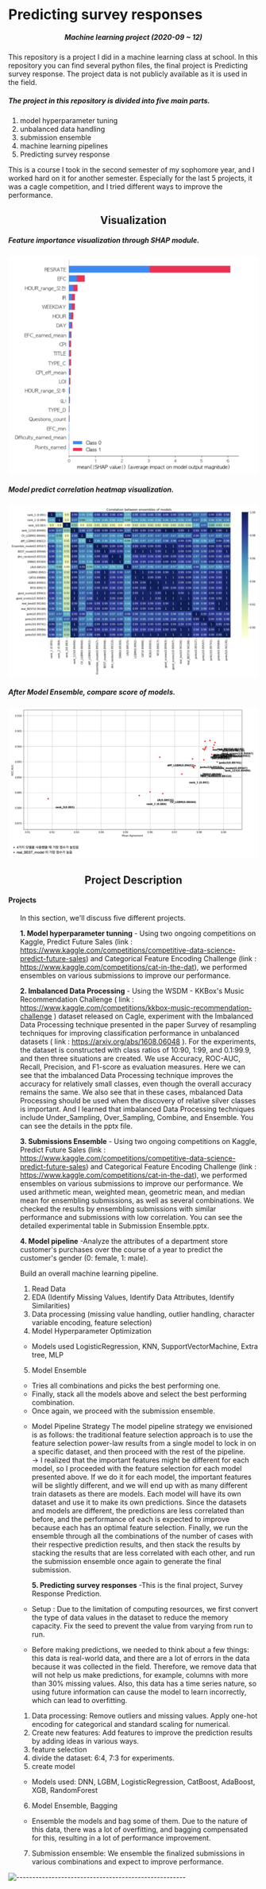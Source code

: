 # Predicting survey responses


<h5 align="center"> Machine learning project  (2020-09 ~ 12) </h5>

This repository is a project I did in a machine learning class at school. In this repository you can find several python files, the final project is Predicting survey response. The project data is not publicly available as it is used in the field.

##### The project in this repository is divided into five main parts.

1. model hyperparameter tuning</li>
2. unbalanced data handling</li>
3. submission ensemble</li>
4. machine learning pipelines</li>
5. Predicting survey response</li>

This is a course I took in the second semester of my sophomore year, and I worked hard on it for another semester. Especially for the last 5 projects, it was a cagle competition, and I tried different ways to improve the performance.

<h2 align="center"> Visualization </h2>

<p align="center"> 

##### Feature importance visualization through SHAP module.
![stronghold logo](img/feature_importance.png)

##### Model predict correlation heatmap visualization.
![stronghold logo](img/model_correlation.png)

##### After Model Ensemble, compare score of models.
![stronghold logo](img/model_ensemble_score.png)


<h2 align="center"> Project Description </h2>


<h4>Projects</h4>
<ul>In this section, we'll discuss five different projects.<br />



  <b>1. Model hyperparameter tunning</b> - Using two ongoing competitions on Kaggle, Predict Future Sales (link : https://www.kaggle.com/competitions/competitive-data-science-predict-future-sales) and Categorical Feature Encoding Challenge (link : https://www.kaggle.com/competitions/cat-in-the-dat), we performed ensembles on various submissions to improve our performance.<br />

  <b>2. Imbalanced Data Processing</b> - Using the WSDM - KKBox's Music Recommendation Challenge ( link : https://www.kaggle.com/competitions/kkbox-music-recommendation-challenge ) dataset released on Cagle, experiment with the Imbalanced Data Processing technique presented in the paper Survey of resampling techniques for improving classification performance in unbalanced datasets ( link : https://arxiv.org/abs/1608.06048 ).
  For the experiments, the dataset is constructed with class ratios of 10:90, 1:99, and 0.1:99.9, and then three situations are created.
  We use Accuracy, ROC-AUC, Recall, Precision, and F1-score as evaluation measures.
  Here we can see that the imbalanced Data Processing technique improves the accuracy for relatively small classes, even though the overall accuracy remains the same. We also see that in these cases, mbalanced Data Processing should be used when the discovery of relative silver classes is important.
  And I learned that imbalanced Data Processing techniques include Under_Sampling, Over_Sampling, Combine, and Ensemble. You can see the details in the pptx file.<br />


  <b>3. Submissions Ensemble</b> - Using two ongoing competitions on Kaggle, Predict Future Sales (link : https://www.kaggle.com/competitions/competitive-data-science-predict-future-sales) and Categorical Feature Encoding Challenge (link : https://www.kaggle.com/competitions/cat-in-the-dat), we performed ensembles on various submissions to improve our performance.
  We used arithmetic mean, weighted mean, geometric mean, and median mean for ensembling submissions, as well as several combinations.
  We checked the results by ensembling submissions with similar performance and submissions with low correlation. You can see the detailed experimental table in Submission Ensemble.pptx.<br />

  <b>4. Model pipeline</b> -Analyze the attributes of a department store customer's purchases over the course of a year to predict the customer's gender (0: female, 1: male).

Build an overall machine learning pipeline.
1. Read Data<br />
2. EDA (Identify Missing Values, Identify Data Attributes, Identify Similarities)<br />
3. Data processing (missing value handling, outlier handling, character variable encoding, feature selection)<br />
4. Model Hyperparameter Optimization
- Models used LogisticRegression, KNN, SupportVectorMachine, Extra tree, MLP<br />
5. Model Ensemble
- Tries all combinations and picks the best performing one.
- Finally, stack all the models above and select the best performing combination.
- Once again, we proceed with the submission ensemble.<br />

* Model Pipeline Strategy
The model pipeline strategy we envisioned is as follows: the traditional feature selection approach is to use the feature selection power-law results from a single model to lock in on a specific dataset, and then proceed with the rest of the pipeline.<br />
-> I realized that the important features might be different for each model, so I proceeded with the feature selection for each model presented above. If we do it for each model, the important features will be slightly different, and we will end up with as many different train datasets as there are models. Each model will have its own dataset and use it to make its own predictions. Since the datasets and models are different, the predictions are less correlated than before, and the performance of each is expected to improve because each has an optimal feature selection. Finally, we run the ensemble through all the combinations of the number of cases with their respective prediction results, and then stack the results by stacking the results that are less correlated with each other, and run the submission ensemble once again to generate the final submission.<br />

  <b>5. Predicting survey responses</b> -This is the final project, Survey Response Prediction. 
- Setup : Due to the limitation of computing resources, we first convert the type of data values in the dataset to reduce the memory capacity. Fix the seed to prevent the value from varying from run to run.<br />

- Before making predictions, we needed to think about a few things: this data is real-world data, and there are a lot of errors in the data because it was collected in the field. Therefore, we remove data that will not help us make predictions, for example, columns with more than 30% missing values. Also, this data has a time series nature, so using future information can cause the model to learn incorrectly, which can lead to overfitting.

1. Data processing: Remove outliers and missing values. Apply one-hot encoding for categorical and standard scaling for numerical.<br />
2. Create new features: Add features to improve the prediction results by adding ideas in various ways.<br />
3. feature selection<br />
4. divide the dataset: 6:4, 7:3 for experiments.<br />
5. create model
- Models used: DNN, LGBM, LogisticRegression, CatBoost, AdaBoost, XGB, RandomForest<br />
6. Model Ensemble, Bagging
- Ensemble the models and bag some of them. Due to the nature of this data, there was a lot of overfitting, and bagging compensated for this, resulting in a lot of performance improvement.<br />
7. Submission ensemble: We ensemble the finalized submissions in various combinations and expect to improve performance.<br />


</ul>




![-----------------------------------------------------](https://raw.githubusercontent.com/andreasbm/readme/master/assets/lines/rainbow.png)

